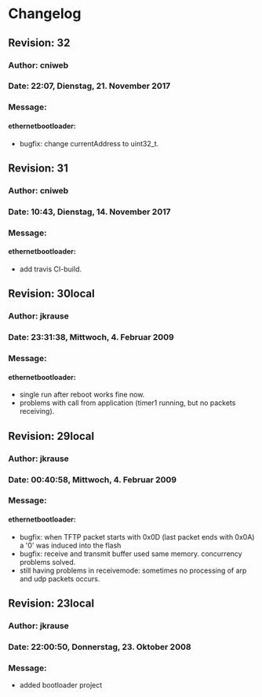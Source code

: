 # Changelog

## Revision: 32

### Author: cniweb

### Date: 22:07, Dienstag, 21. November 2017

### Message:

#### ethernetbootloader:

- bugfix: change currentAddress to uint32_t.


## Revision: 31

### Author: cniweb

### Date: 10:43, Dienstag, 14. November 2017

### Message:

#### ethernetbootloader:

- add travis CI-build.


## Revision: 30local

### Author: jkrause

### Date: 23:31:38, Mittwoch, 4. Februar 2009

### Message:

#### ethernetbootloader:

- single run after reboot works fine now.
- problems with call from application (timer1 running, but no packets receiving).


## Revision: 29local

### Author: jkrause

### Date: 00:40:58, Mittwoch, 4. Februar 2009

### Message:

#### ethernetbootloader:

- bugfix: when TFTP packet starts with 0x0D (last packet ends with 0x0A) a '0' was induced into the flash
- bugfix: receive and transmit buffer used same memory. concurrency problems solved.
- still having problems in receivemode: sometimes no processing of arp and udp packets occurs.


## Revision: 23local

### Author: jkrause

### Date: 22:00:50, Donnerstag, 23. Oktober 2008

### Message:

- added bootloader project
